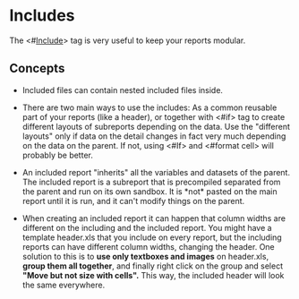 # Includes

The \<\#[Include](https://download.tmssoftware.com/flexcel/doc/vcl/guides/reports-tag-reference.html#include)\> tag is very useful to keep your reports modular.

## Concepts

- Included files can contain nested included files inside.

- There are two main ways to use the includes: As a common reusable
  part of your reports (like a header), or together with \<\#if\>
  tag to create different layouts of subreports depending on the
  data. Use the \"different layouts\" only if data on the detail
  changes in fact very much depending on the data on the parent. If
  not, using \<\#If\> and \<\#format cell\> will probably be better.

- An included report \"inherits\" all the variables and datasets of
  the parent. The included report is a subreport that is precompiled
  separated from the parent and run on its own sandbox. It is
  \*not\* pasted on the main report until it is run, and it can\'t
  modify things on the parent.

- When creating an included report it can happen that column widths
  are different on the including and the included report. You might
  have a template header.xls that you include on every report, but
  the including reports can have different column widths, changing
  the header. One solution to this is to **use only textboxes and
  images** on header.xls, **group them all together**, and finally
  right click on the group and select **\"Move but not size with
  cells\".** This way, the included header will look the same
  everywhere.
